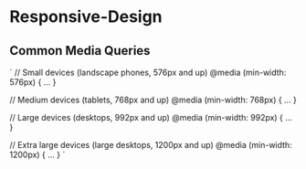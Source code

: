 # Responsive-Design

## Common Media Queries
`
// Small devices (landscape phones, 576px and up)
@media (min-width: 576px) {
...
}

// Medium devices (tablets, 768px and up)
@media (min-width: 768px) {
...
}

// Large devices (desktops, 992px and up)
@media (min-width: 992px) {
...
}

// Extra large devices (large desktops, 1200px and up)
@media (min-width: 1200px) {
...
}
`
